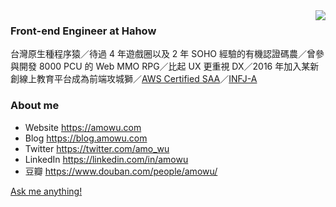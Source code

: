 <img align="right" src="https://github-readme-stats.amowu26.vercel.app/api?username=amowu" />

### Front-end Engineer at Hahow

台灣原生種程序猿／待過 4 年遊戲圈以及 2 年 SOHO 經驗的有機認證碼農／曾參與開發 8000 PCU 的 Web MMO RPG／比起 UX 更重視 DX／2016 年加入某新創線上教育平台成為前端攻城獅／[AWS Certified SAA](https://www.certmetrics.com/amazon/public/badge.aspx?i=1&t=c&d=2019-04-30&ci=AWS00844460)／[INFJ-A](https://www.16personalities.com/infj-personality)

### About me

- Website https://amowu.com
- Blog https://blog.amowu.com
- Twitter https://twitter.com/amo_wu
- LinkedIn https://linkedin.com/in/amowu
- 豆瓣 https://www.douban.com/people/amowu/

[Ask me anything!](https://github.com/amowu/amowu/issues/new)
